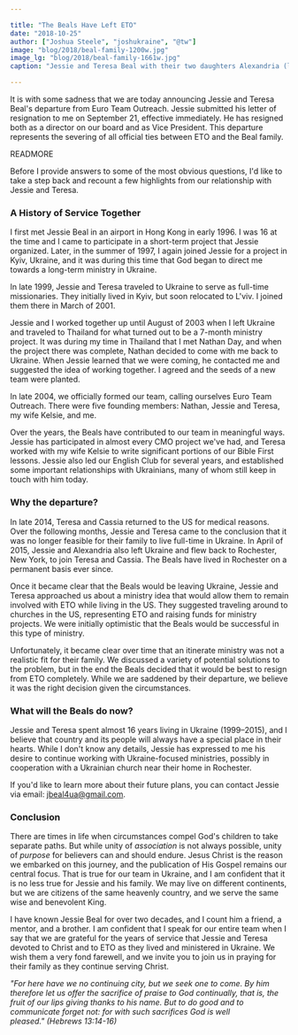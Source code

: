 ```yaml
---

title: "The Beals Have Left ETO"
date: "2018-10-25"
author: ["Joshua Steele", "joshukraine", "@tw"]
image: "blog/2018/beal-family-1200w.jpg"
image_lg: "blog/2018/beal-family-1661w.jpg"
caption: "Jessie and Teresa Beal with their two daughters Alexandria (left) and Cassia (right)"

---
```

It is with some sadness that we are today announcing Jessie and Teresa Beal's departure from Euro Team Outreach. Jessie submitted his letter of resignation to me on September 21, effective immediately. He has resigned both as a director on our board and as Vice President. This departure represents the severing of all official ties between ETO and the Beal family.

READMORE

Before I provide answers to some of the most obvious questions, I'd like to take a step back and recount a few highlights from our relationship with Jessie and Teresa.

### A History of Service Together

I first met Jessie Beal in an airport in Hong Kong in early 1996. I was 16 at the time and I came to participate in a short-term project that Jessie organized. Later, in the summer of 1997, I again joined Jessie for a project in Kyiv, Ukraine, and it was during this time that God began to direct me towards a long-term ministry in Ukraine.

In late 1999, Jessie and Teresa traveled to Ukraine to serve as full-time missionaries. They initially lived in Kyiv, but soon relocated to L'viv. I joined them there in March of 2001.

Jessie and I worked together up until August of 2003 when I left Ukraine and traveled to Thailand for what turned out to be a 7-month ministry project. It was during my time in Thailand that I met Nathan Day, and when the project there was complete, Nathan decided to come with me back to Ukraine. When Jessie learned that we were coming, he contacted me and suggested the idea of working together. I agreed and the seeds of a new team were planted.

In late 2004, we officially formed our team, calling ourselves Euro Team Outreach. There were five founding members: Nathan, Jessie and Teresa, my wife Kelsie, and me.

Over the years, the Beals have contributed to our team in meaningful ways. Jessie has participated in almost every CMO project we've had, and Teresa worked with my wife Kelsie to write significant portions of our Bible First lessons. Jessie also led our English Club for several years, and established some important relationships with Ukrainians, many of whom still keep in touch with him today.

### Why the departure?

In late 2014, Teresa and Cassia returned to the US for medical reasons. Over the following months, Jessie and Teresa came to the conclusion that it was no longer feasible for their family to live full-time in Ukraine. In April of 2015, Jessie and Alexandria also left Ukraine and flew back to Rochester, New York, to join Teresa and Cassia. The Beals have lived in Rochester on a permanent basis ever since.

Once it became clear that the Beals would be leaving Ukraine, Jessie and Teresa approached us about a ministry idea that would allow them to remain involved with ETO while living in the US. They suggested traveling around to churches in the US, representing ETO and raising funds for ministry projects. We were initially optimistic that the Beals would be successful in this type of ministry.

Unfortunately, it became clear over time that an itinerate ministry was not a realistic fit for their family. We discussed a variety of potential solutions to the problem, but in the end the Beals decided that it would be best to resign from ETO completely. While we are saddened by their departure, we believe it was the right decision given the circumstances.

### What will the Beals do now?

Jessie and Teresa spent almost 16 years living in Ukraine (1999–2015), and I believe that country and its people will always have a special place in their hearts. While I don't know any details, Jessie has expressed to me his desire to continue working with Ukraine-focused ministries, possibly in cooperation with a Ukrainian church near their home in Rochester.

If you'd like to learn more about their future plans, you can contact Jessie via email: [jbeal4ua@gmail.com](mailto:jbeal4ua@gmail.com).

### Conclusion

There are times in life when circumstances compel God's children to take separate paths. But while unity of *association* is not always possible, unity of *purpose* for believers can and should endure. Jesus Christ is the reason we embarked on this journey, and the publication of His Gospel remains our central focus. That is true for our team in Ukraine, and I am confident that it is no less true for Jessie and his family. We may live on different continents, but we are citizens of the same heavenly country, and we serve the same wise and benevolent King.

I have known Jessie Beal for over two decades, and I count him a friend, a mentor, and a brother. I am confident that I speak for our entire team when I say that we are grateful for the years of service that Jessie and Teresa devoted to Christ and to ETO as they lived and ministered in Ukraine. We wish them a very fond farewell, and we invite you to join us in praying for their family as they continue serving Christ.

*"For here have we no continuing city, but we seek one to come. By him therefore let us offer the sacrifice of praise to God continually, that is, the fruit of our lips giving thanks to his name. But to do good and to communicate forget not: for with such sacrifices God is well pleased." (Hebrews 13:14-16)*
